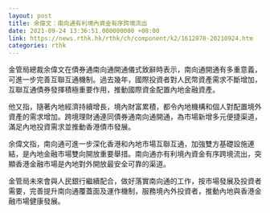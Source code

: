 ```yaml
---
layout: post
title: 余偉文：南向通有利境內資金有序跨境流出
date: 2021-09-24 13:36:51.000000000 +08:00
link: https://news.rthk.hk/rthk/ch/component/k2/1612070-20210924.htm
categories: rthk
---
```


金管局總裁余偉文在債券通南向通開通儀式致辭時表示，南向通開通有多重意義，可進一步完善互聯互通機制。過去幾年，國際投資者對人民幣資產需求不斷增加，互聯互通債券發揮積極重要作用，推動國際資金配置內地金融資產。

他又指，隨著內地經濟持續增長，境內財富累積，都令內地機構和個人對配置境外資產的需求增加。跨境理財通連同債券通南向通開通，為市場新增多元便捷渠道，滿足內地投資需求並推動香港債市發展。

余偉文指，南向通可進一步深化香港和內地市場互聯互通，加強雙方基礎設施連結，是內地金融市場雙向開放重要舉措。南向通亦有利境內資金有序跨境流出，突顯香港金融市場是內地對外開放最安全可靠的渠道。

金管局未來會與人民銀行繼續配合，做好落實南向通的工作，按市場發展及投資者需要，完善提升南向通覆蓋面及運作機制，服務境內外投資者，推動內地與香港金融市場健康發展。
